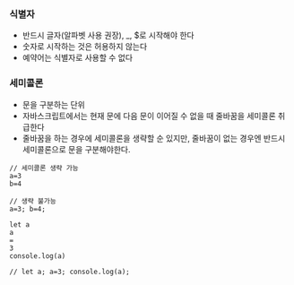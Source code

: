 
### 식별자
* 반드시 글자(알파벳 사용 권장), _, $로 시작해야 한다
* 숫자로 시작하는 것은 허용하지 않는다
* 예약어는 식별자로 사용할 수 없다

### 세미콜론
* 문을 구분하는 단위 
* 자바스크립트에서는 현재 문에 다음 문이 이어질 수 없을 때 줄바꿈을 세미콜론 취급한다
* 줄바꿈을 하는 경우에 세미콜론을 생략할 순 있지만, 줄바꿈이 없는 경우엔 반드시 세미콜론으로 문을 구분해야한다.

```
// 세미콜론 생략 가능
a=3
b=4

// 생략 불가능
a=3; b=4;
```
```
let a
a
=
3
console.log(a)

// let a; a=3; console.log(a);
```

